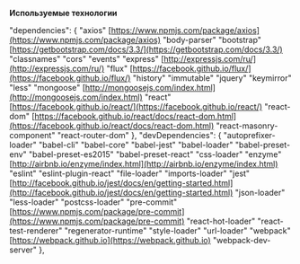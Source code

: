 **Используемые технологии**

"dependencies": {
    "axios"    [https://www.npmjs.com/package/axios](https://www.npmjs.com/package/axios)
    "body-parser"    []()
    "bootstrap"    [https://getbootstrap.com/docs/3.3/](https://getbootstrap.com/docs/3.3/)
    "classnames"    []()
    "cors"    []()
    "events"    []()
    "express"    [http://expressjs.com/ru/](http://expressjs.com/ru/)
    "flux"    [https://facebook.github.io/flux/](https://facebook.github.io/flux/)
    "history"    []()
    "immutable"    []()
    "jquery"    []()
    "keymirror"    []()
    "less"    []()
    "mongoose"    [http://mongoosejs.com/index.html](http://mongoosejs.com/index.html)
    "react"    [https://facebook.github.io/react/](https://facebook.github.io/react/)
    "react-dom"    [https://facebook.github.io/react/docs/react-dom.html](https://facebook.github.io/react/docs/react-dom.html)
    "react-masonry-component"    []()
    "react-router-dom"    []()
  },
  "devDependencies": {
    "autoprefixer-loader"    []()
    "babel-cli"    []()
    "babel-core"    []()
    "babel-jest"    []()
    "babel-loader"    []()
    "babel-preset-env"    []()
    "babel-preset-es2015"    []()
    "babel-preset-react"    []()
    "css-loader"    []()
    "enzyme"    [http://airbnb.io/enzyme/index.html](http://airbnb.io/enzyme/index.html)
    "eslint"    []()
    "eslint-plugin-react"    []()
    "file-loader"    []()
    "imports-loader"    []()
    "jest"    [http://facebook.github.io/jest/docs/en/getting-started.html](http://facebook.github.io/jest/docs/en/getting-started.html)
    "json-loader"    []()
    "less-loader"    []()
    "postcss-loader"    []()
    "pre-commit"    [https://www.npmjs.com/package/pre-commit](https://www.npmjs.com/package/pre-commit)
    "react-hot-loader"    []()
    "react-test-renderer"    []()
    "regenerator-runtime"    []()
    "style-loader"    []()
    "url-loader"    []()
    "webpack"    [https://webpack.github.io](https://webpack.github.io)
    "webpack-dev-server"    []()
  },
